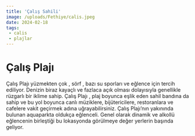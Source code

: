 ```yaml
---
title: 'Çalış Sahili'
image: /uploads/Fethiye/calis.jpeg
date: 2024-02-18
tags:
 - calis
 - plajlar
---
```

# Çalış Plajı
 Çalış Plajı yüzmekten çok , sörf , bazı su sporları ve eğlence için tercih ediliyor. Denizin biraz kayaçlı ve fazlaca açık olması dolayısıyla genellikle rüzgarlı bir iklime sahip. Çalış Plajı , plaj boyunca eşlik eden sahil bandına da sahip ve bu yol boyunca canlı müziklere, bijütericilere, restoranlara ve cafelere vakit geçirmek adına uğrayabilirsiniz.  Çalış Plajı’nın yakınında bulunan aquaparkta oldukça eğlenceli. Genel olarak dinamik ve alkollü eğlencenin birleştiği bu lokasyonda görülmeye değer yerlerin başında geliyor. 